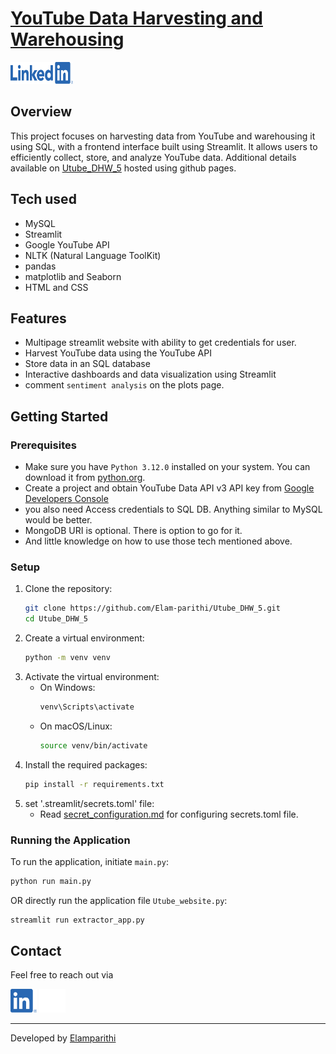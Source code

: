# [YouTube Data Harvesting and Warehousing](https://elam-parithi.github.io/Utube_DHW_5/)

<a href="https://www.linkedin.com/in/elamparithi-t/"><img src="Icons/LI-Logo.png" alt="linkedin.com" width="100" height="35"></a>

## Overview
This project focuses on harvesting data from YouTube and warehousing it using SQL, with a frontend interface built using Streamlit. It allows users to efficiently collect, store, and analyze YouTube data. Additional details available on [Utube_DHW_5](https://elam-parithi.github.io/Utube_DHW_5/) hosted using github pages.
## Tech used
- MySQL 
- Streamlit
- Google YouTube API
- NLTK (Natural Language ToolKit)
- pandas
- matplotlib and Seaborn
- HTML and CSS
## Features
- Multipage streamlit website with ability to get credentials for user.
- Harvest YouTube data using the YouTube API
- Store data in an SQL database
- Interactive dashboards and data visualization using Streamlit
- comment `sentiment analysis` on the plots page. 
## Getting Started
### Prerequisites
- Make sure you have `Python 3.12.0` installed on your system. You can download it from [python.org](https://www.python.org/).
- Create a project and obtain YouTube Data API v3 API key from [Google Developers Console](https://console.developers.google.com/)
- you also need Access credentials to SQL DB. Anything similar to MySQL would be better.
- MongoDB URI is optional. There is option to go for it. 
- And little knowledge on how to use those tech mentioned above. 
### Setup
1. Clone the repository:
    ```bash
    git clone https://github.com/Elam-parithi/Utube_DHW_5.git
    cd Utube_DHW_5
    ```
2. Create a virtual environment:
    ```bash
    python -m venv venv
    ```
3. Activate the virtual environment:
    - On Windows:
        ```bash
        venv\Scripts\activate
        ```
    - On macOS/Linux:
        ```bash
        source venv/bin/activate
        ```
4. Install the required packages:
    ```bash
    pip install -r requirements.txt
    ```
5. set '.streamlit/secrets.toml' file:
   - Read [secret_configuration.md](secret_configuration.md) for configuring secrets.toml file.
### Running the Application
To run the application, initiate `main.py`:
   ```bash
   python run main.py
   ```
OR directly run the application file `Utube_website.py`:
   ```bash
   streamlit run extractor_app.py
   ```
## Contact
Feel free to reach out via 

<img src="Icons/LI-In-Bug.png" alt="linkedin.com" width="42" height="38"></a>
<a href="https://github.com/Elam-parithi">
<img src="Icons/github-mark-white.png" alt="linkedin.com" width="42" height="38"></a>

---
Developed by [Elamparithi](https://www.linkedin.com/in/elamparithi-t/)
